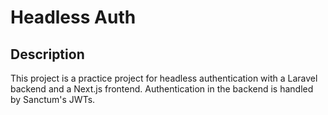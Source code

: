 # Headless Auth

## Description

This project is a practice project for headless authentication with a Laravel backend and a Next.js frontend.
Authentication in the backend is handled by Sanctum's JWTs.